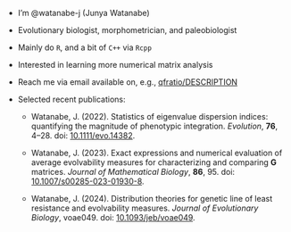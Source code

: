 - I’m @watanabe-j (Junya Watanabe)
- Evolutionary biologist, morphometrician, and paleobiologist
- Mainly do `R`, and a bit of `C++` via `Rcpp`
- Interested in learning more numerical matrix analysis
- Reach me via email available on, e.g.,
[qfratio/DESCRIPTION](https://github.com/watanabe-j/qfratio/blob/main/DESCRIPTION#?L6)
- Selected recent publications:

  - Watanabe, J. (2022). Statistics of eigenvalue dispersion indices: 
quantifying the magnitude of phenotypic integration. 
*Evolution*, **76**, 4&ndash;28. 
doi: [10.1111/evo.14382](https://doi.org/10.1111/evo.14382).

  - Watanabe, J. (2023). Exact expressions and numerical evaluation of
average evolvability measures for characterizing and comparing **G**
matrices. *Journal of Mathematical Biology*, **86**, 95. doi:
[10.1007/s00285-023-01930-8](https://doi.org/10.1007/s00285-023-01930-8).

  - Watanabe, J. (2024). Distribution theories for genetic line of
least resistance and evolvability measures. *Journal of Evolutionary Biology*, voae049. doi:
[10.1093/jeb/voae049](https://doi.org/10.1093/jeb/voae049).

<!---
watanabe-j/watanabe-j is a special repository because its `README.md` (this file) appears on your GitHub profile.
You can click the Preview link to take a look at your changes.
--->
